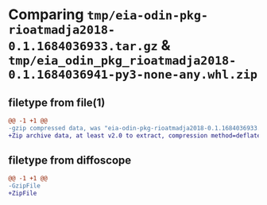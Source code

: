 # Comparing `tmp/eia-odin-pkg-rioatmadja2018-0.1.1684036933.tar.gz` & `tmp/eia_odin_pkg_rioatmadja2018-0.1.1684036941-py3-none-any.whl.zip`

## filetype from file(1)

```diff
@@ -1 +1 @@
-gzip compressed data, was "eia-odin-pkg-rioatmadja2018-0.1.1684036933.tar", last modified: Sun May 14 04:02:13 2023, max compression
+Zip archive data, at least v2.0 to extract, compression method=deflate
```

## filetype from diffoscope

```diff
@@ -1 +1 @@
-GzipFile
+ZipFile
```

